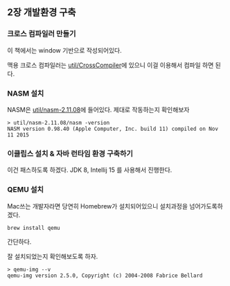 ## 2장 개발환경 구축

### 크로스 컴파일러 만들기
이 책에서는 window 기반으로 작성되어있다.

맥용 크로스 컴파일러는 [util/CrossCompiler](https://github.com/HIPERCUBE/64bit-Multicore-OS/tree/master/util/CrossCompiler)에 있으니 이걸 이용해서 컴파일 하면 된다.

### NASM 설치
NASM은 [util/nasm-2.11.08](https://github.com/HIPERCUBE/64bit-Multicore-OS/tree/master/util/nasm-2.11.08)에 들어있다.
제대로 작동하는지 확인해보자
```
> util/nasm-2.11.08/nasm -version
NASM version 0.98.40 (Apple Computer, Inc. build 11) compiled on Nov 11 2015
```

### 이클립스 설치 & 자바 런타임 환경 구축하기
이건 패스하도록 하겠다.
JDK 8, Intellij 15 를 사용해서 진행한다.

### QEMU 설치
Mac쓰는 개발자라면 당연히 Homebrew가 설치되어있으니 설치과정을 넘어가도록하겠다.
```
brew install qemu
```
간단하다.

잘 설치되었는지 확인해보도록 하자.
```
> qemu-img --v
qemu-img version 2.5.0, Copyright (c) 2004-2008 Fabrice Bellard
```
